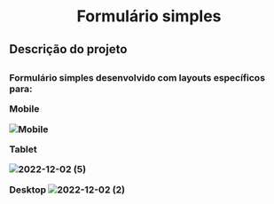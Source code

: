 <h1 align="center"> Formulário simples </h1>

<h2>Descrição do projeto<h2>
<h3>Formulário simples desenvolvido com layouts específicos para:

Mobile

![Mobile](https://user-images.githubusercontent.com/99051178/205405995-b936367e-97d3-43a0-ac78-c5652a354af6.png)



Tablet

![2022-12-02 (5)](https://user-images.githubusercontent.com/99051178/205406602-4bc80161-a80c-4361-9731-e6494b5e9a89.png)




Desktop
![2022-12-02 (2)](https://user-images.githubusercontent.com/99051178/205406891-06d9c5b3-4301-4a3b-a768-70158bc238c2.png)




</h3>

